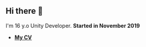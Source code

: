## Hi there 👋

I'm 16 y.o Unity Developer. **Started in November 2019**
* **[My CV](https://docs.google.com/document/d/18d3wA5rbGQxZOfLDNOlef2wp4X-b_WUiO6x0CK8Q8c8/edit?usp=sharing)**

